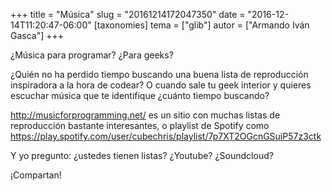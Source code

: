 +++
title = "Música"
slug = "20161214172047350"
date = "2016-12-14T11:20:47-06:00"
[taxonomies]
tema = ["glib"]
autor = ["Armando Iván Gasca"]
+++

¿Música para programar? ¿Para geeks?

<!-- more -->

¿Quién no ha perdido tiempo buscando una buena lista de reproducción inspiradora
a la hora de codear? O cuando sale tu geek interior y quieres escuchar música
que te identifique ¿cuánto tiempo buscando?

<http://musicforprogramming.net/> es un sitio con muchas listas de reproducción
bastante interesantes, o playlist de Spotify como
<https://play.spotify.com/user/cubechris/playlist/7p7XT2OGcnGSuiP57z3ctk>

Y yo pregunto: ¿ustedes tienen listas? ¿Youtube? ¿Soundcloud?

¡Compartan!
